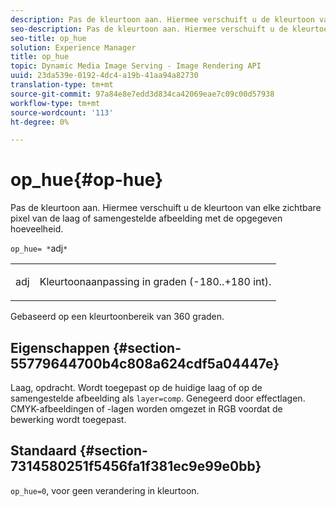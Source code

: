 ```yaml
---
description: Pas de kleurtoon aan. Hiermee verschuift u de kleurtoon van elke zichtbare pixel van de laag of samengestelde afbeelding met de opgegeven hoeveelheid.
seo-description: Pas de kleurtoon aan. Hiermee verschuift u de kleurtoon van elke zichtbare pixel van de laag of samengestelde afbeelding met de opgegeven hoeveelheid.
seo-title: op_hue
solution: Experience Manager
title: op_hue
topic: Dynamic Media Image Serving - Image Rendering API
uuid: 23da539e-0192-4dc4-a19b-41aa94a82730
translation-type: tm+mt
source-git-commit: 97a84e8e7edd3d834ca42069eae7c09c00d57938
workflow-type: tm+mt
source-wordcount: '113'
ht-degree: 0%

---
```



# op_hue{#op-hue}

Pas de kleurtoon aan. Hiermee verschuift u de kleurtoon van elke zichtbare pixel van de laag of samengestelde afbeelding met de opgegeven hoeveelheid.

`op_hue= *`adj`*`

<table id="simpletable_7DC7ABA384664BDDAA65B8DEEF7859A8"> 
 <tr class="strow"> 
  <td class="stentry"> <p><span class="varname"> adj</span> </p> </td> 
  <td class="stentry"> <p>Kleurtoonaanpassing in graden (-180..+180 int). </p></td> 
 </tr> 
</table>

Gebaseerd op een kleurtoonbereik van 360 graden.

## Eigenschappen {#section-55779644700b4c808a624cdf5a04447e}

Laag, opdracht. Wordt toegepast op de huidige laag of op de samengestelde afbeelding als `layer=comp`. Genegeerd door effectlagen. CMYK-afbeeldingen of -lagen worden omgezet in RGB voordat de bewerking wordt toegepast.

## Standaard {#section-7314580251f5456fa1f381ec9e99e0bb}

`op_hue=0`, voor geen verandering in kleurtoon.
